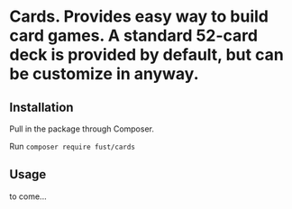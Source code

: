 # Cards. Provides easy way to build card games. A standard 52-card deck is provided by default, but can be customize in anyway.

## Installation

Pull in the package through Composer.

Run `composer require fust/cards`


## Usage

to come...

